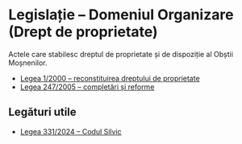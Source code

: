 # Legislație – Domeniul Organizare (Drept de proprietate)

Actele care stabilesc dreptul de proprietate și de dispoziție al Obștii Moșnenilor.

- [Legea 1/2000 – reconstituirea dreptului de proprietate](/obste/legislatie/organizare/legea-1-2000/)
- [Legea 247/2005 – completări și reforme](/obste/legislatie/organizare/legea-247-2005/)

## Legături utile
- [Legea 331/2024 – Codul Silvic](/obste/legislatie/silvic/legea-331-2024/)
